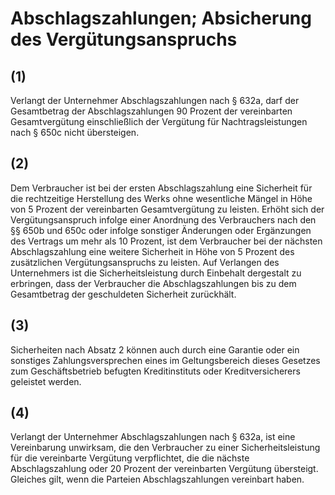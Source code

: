 # Abschlagszahlungen; Absicherung des Vergütungsanspruchs



## (1)

 Verlangt der Unternehmer Abschlagszahlungen nach § 632a, darf der Gesamtbetrag der Abschlagszahlungen 90 Prozent der vereinbarten Gesamtvergütung einschließlich der Vergütung für Nachtragsleistungen nach § 650c nicht übersteigen.

## (2)

 Dem Verbraucher ist bei der ersten Abschlagszahlung eine Sicherheit für die rechtzeitige Herstellung des Werks ohne wesentliche Mängel in Höhe von 5 Prozent der vereinbarten Gesamtvergütung zu leisten. Erhöht sich der Vergütungsanspruch infolge einer Anordnung des Verbrauchers nach den §§ 650b und 650c oder infolge sonstiger Änderungen oder Ergänzungen des Vertrags um mehr als 10 Prozent, ist dem Verbraucher bei der nächsten Abschlagszahlung eine weitere Sicherheit in Höhe von 5 Prozent des zusätzlichen Vergütungsanspruchs zu leisten. Auf Verlangen des Unternehmers ist die Sicherheitsleistung durch Einbehalt dergestalt zu erbringen, dass der Verbraucher die Abschlagszahlungen bis zu dem Gesamtbetrag der geschuldeten Sicherheit zurückhält.

## (3)

 Sicherheiten nach Absatz 2 können auch durch eine Garantie oder ein sonstiges Zahlungsversprechen eines im Geltungsbereich dieses Gesetzes zum Geschäftsbetrieb befugten Kreditinstituts oder Kreditversicherers geleistet werden.

## (4)

 Verlangt der Unternehmer Abschlagszahlungen nach § 632a, ist eine Vereinbarung unwirksam, die den Verbraucher zu einer Sicherheitsleistung für die vereinbarte Vergütung verpflichtet, die die nächste Abschlagszahlung oder 20 Prozent der vereinbarten Vergütung übersteigt. Gleiches gilt, wenn die Parteien Abschlagszahlungen vereinbart haben. 

